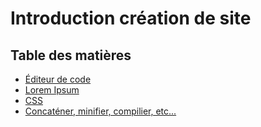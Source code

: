 # Introduction création de site

## Table des matières


- [Éditeur de code](editeur/editeur.md)
- [Lorem Ipsum](autres/lorem-ipsum.md)
- [CSS](css/css.md)
- [Concaténer, minifier, compilier, etc...](compilateur/compilateur.md)

 